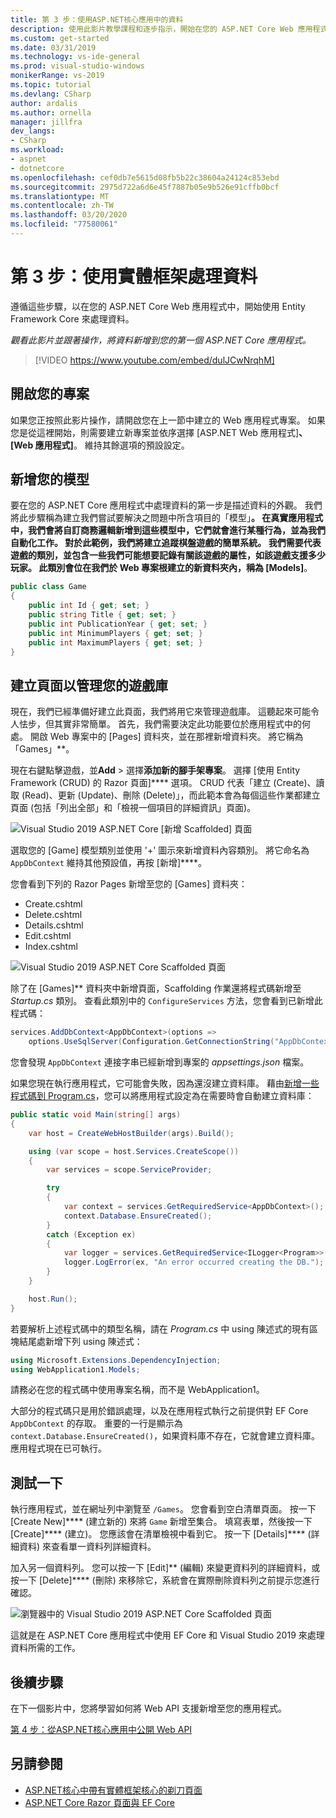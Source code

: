 ```yaml
---
title: 第 3 步：使用ASP.NET核心應用中的資料
description: 使用此影片教學課程和逐步指示，開始在您的 ASP.NET Core Web 應用程式中使用 Entity Framework Core 處理資料。
ms.custom: get-started
ms.date: 03/31/2019
ms.technology: vs-ide-general
ms.prod: visual-studio-windows
monikerRange: vs-2019
ms.topic: tutorial
ms.devlang: CSharp
author: ardalis
ms.author: ornella
manager: jillfra
dev_langs:
- CSharp
ms.workload:
- aspnet
- dotnetcore
ms.openlocfilehash: cef0db7e5615d08fb5b22c38604a24124c853ebd
ms.sourcegitcommit: 2975d722a6d6e45f7887b05e9b526e91cffb0bcf
ms.translationtype: MT
ms.contentlocale: zh-TW
ms.lasthandoff: 03/20/2020
ms.locfileid: "77580061"
---
```

# <a name="step-3-work-with-data-using-entity-framework"></a>第 3 步：使用實體框架處理資料

遵循這些步驟，以在您的 ASP.NET Core Web 應用程式中，開始使用 Entity Framework Core 來處理資料。

_觀看此影片並跟著操作，將資料新增到您的第一個 ASP.NET Core 應用程式。_

> [!VIDEO https://www.youtube.com/embed/dulJCwNrqhM]

## <a name="open-your-project"></a>開啟您的專案

如果您正按照此影片操作，請開啟您在上一節中建立的 Web 應用程式專案。 如果您是從這裡開始，則需要建立新專案並依序選擇 [ASP.NET Web 應用程式]****、[Web 應用程式]****。 維持其餘選項的預設設定。

## <a name="add-your-model"></a>新增您的模型

要在您的 ASP.NET Core 應用程式中處理資料的第一步是描述資料的外觀。 我們將此步驟稱為建立我們嘗試要解決之問題中所含項目的「模型」**。 在真實應用程式中，我們會將自訂商務邏輯新增到這些模型中，它們就會進行某種行為，並為我們自動化工作。 對於此範例，我們將建立追蹤棋盤遊戲的簡單系統。 我們需要代表遊戲的類別，並包含一些我們可能想要記錄有關該遊戲的屬性，如該遊戲支援多少玩家。 此類別會位在我們於 Web 專案根建立的新資料夾內，稱為 [Models]**。

```csharp
public class Game
{
    public int Id { get; set; }
    public string Title { get; set; }
    public int PublicationYear { get; set; }
    public int MinimumPlayers { get; set; }
    public int MaximumPlayers { get; set; }
}
```

## <a name="create-the-pages-to-manage-your-game-library"></a>建立頁面以管理您的遊戲庫

現在，我們已經準備好建立此頁面，我們將用它來管理遊戲庫。 這聽起來可能令人怯步，但其實非常簡單。 首先，我們需要決定此功能要位於應用程式中的何處。 開啟 Web 專案中的 [Pages] 資料夾，並在那裡新增資料夾。 將它稱為「Games」**。

現在右鍵點擊遊戲，並**Add** > 選擇**添加新的腳手架專案**。 選擇 [使用 Entity Framework (CRUD) 的 Razor 頁面]**** 選項。 CRUD 代表「建立 (Create)、讀取 (Read)、更新 (Update)、刪除 (Delete)」，而此範本會為每個這些作業都建立頁面 (包括「列出全部」和「檢視一個項目的詳細資訊」頁面)。

![Visual Studio 2019 ASP.NET Core [新增 Scaffolded] 頁面](media/vs-2019/vs2019-add-scaffold.png)

選取您的 [Game] 模型類別並使用 '+' 圖示來新增資料內容類別。 將它命名為 `AppDbContext` 維持其他預設值，再按 [新增]****。

您會看到下列的 Razor Pages 新增至您的 [Games] 資料夾：

- Create.cshtml
- Delete.cshtml
- Details.cshtml
- Edit.cshtml
- Index.cshtml

![Visual Studio 2019 ASP.NET Core Scaffolded 頁面](media/vs-2019/vs2019-scaffolded-pages.png)

除了在 [Games]** 資料夾中新增頁面，Scaffolding 作業還將程式碼新增至 *Startup.cs* 類別。 查看此類別中的 `ConfigureServices` 方法，您會看到已新增此程式碼：

```csharp
services.AddDbContext<AppDbContext>(options =>
    options.UseSqlServer(Configuration.GetConnectionString("AppDbContext")));
```

您會發現 `AppDbContext` 連接字串已經新增到專案的 *appsettings.json* 檔案。

如果您現在執行應用程式，它可能會失敗，因為還沒建立資料庫。 藉由[新增一些程式碼到 Program.cs](/aspnet/core/data/ef-rp/intro?view=aspnetcore-2.1&tabs=visual-studio#update-main)，您可以將應用程式設定為在需要時會自動建立資料庫：

```csharp
public static void Main(string[] args)
{
    var host = CreateWebHostBuilder(args).Build();

    using (var scope = host.Services.CreateScope())
    {
        var services = scope.ServiceProvider;

        try
        {
            var context = services.GetRequiredService<AppDbContext>();
            context.Database.EnsureCreated();
        }
        catch (Exception ex)
        {
            var logger = services.GetRequiredService<ILogger<Program>>();
            logger.LogError(ex, "An error occurred creating the DB.");
        }
    }

    host.Run();
}
```

若要解析上述程式碼中的類型名稱，請在 *Program.cs* 中 using 陳述式的現有區塊結尾處新增下列 using 陳述式：

```csharp
using Microsoft.Extensions.DependencyInjection;
using WebApplication1.Models;
```

請務必在您的程式碼中使用專案名稱，而不是 WebApplication1。

大部分的程式碼只是用於錯誤處理，以及在應用程式執行之前提供對 EF Core `AppDbContext` 的存取。 重要的一行是顯示為 `context.Database.EnsureCreated()`，如果資料庫不存在，它就會建立資料庫。 應用程式現在已可執行。

## <a name="test-it-out"></a>測試一下

執行應用程式，並在網址列中瀏覽至 `/Games`。 您會看到空白清單頁面。 按一下 [Create New]**** \(建立新的\) 來將 `Game` 新增至集合。 填寫表單，然後按一下 [Create]**** \(建立\)。 您應該會在清單檢視中看到它。 按一下 [Details]**** \(詳細資料\) 來查看單一資料列詳細資料。

加入另一個資料列。 您可以按一下 [Edit]** \(編輯\) 來變更資料列的詳細資料，或按一下 [Delete]**** \(刪除\) 來移除它，系統會在實際刪除資料列之前提示您進行確認。

![瀏覽器中的 Visual Studio 2019 ASP.NET Core Scaffolded 頁面](media/vs-2019/vs2019-game-list.png)

這就是在 ASP.NET Core 應用程式中使用 EF Core 和 Visual Studio 2019 來處理資料所需的工作。

## <a name="next-steps"></a>後續步驟

在下一個影片中，您將學習如何將 Web API 支援新增至您的應用程式。

[第 4 步：從ASP.NET核心應用中公開 Web API](tutorial-aspnet-core-ef-step-04.md)

## <a name="see-also"></a>另請參閱

- [ASP.NET核心中帶有實體框架核心的剃刀頁面](/aspnet/core/data/ef-rp/intro?view=aspnetcore-2.1&tabs=visual-studio)
- [ASP.NET Core Razor 頁面與 EF Core](/aspnet/core/data/?view=aspnetcore-2.1)
